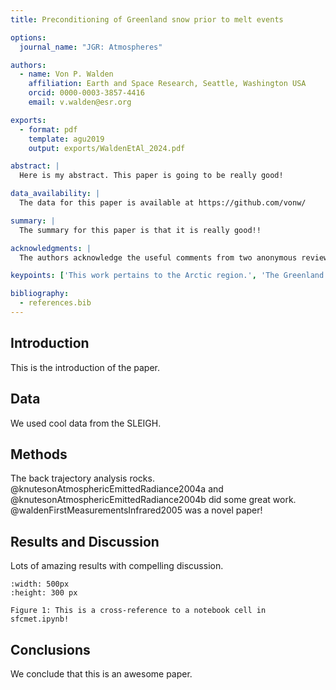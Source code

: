 ```yaml
---
title: Preconditioning of Greenland snow prior to melt events

options:
  journal_name: "JGR: Atmospheres"

authors:
  - name: Von P. Walden
    affiliation: Earth and Space Research, Seattle, Washington USA
    orcid: 0000-0003-3857-4416
    email: v.walden@esr.org

exports:
  - format: pdf
    template: agu2019
    output: exports/WaldenEtAl_2024.pdf

abstract: |
  Here is my abstract. This paper is going to be really good!

data_availability: |
  The data for this paper is available at https://github.com/vonw/

summary: |
  The summary for this paper is that it is really good!!

acknowledgments: | 
  The authors acknowledge the useful comments from two anonymous reviewers.

keypoints: ['This work pertains to the Arctic region.', 'The Greenland Ice Sheet (GrIS) is undergoing a complete transformation due to global warming.', "We SLEIGH'd it!!"]

bibliography:
  - references.bib
---
```


## Introduction

This is the introduction of the paper.

## Data

We used cool data from the SLEIGH.

## Methods

The back trajectory analysis rocks. @knutesonAtmosphericEmittedRadiance2004a and @knutesonAtmosphericEmittedRadiance2004b did some great work. @waldenFirstMeasurementsInfrared2005 was a novel paper!

## Results and Discussion

Lots of amazing results with compelling discussion. 

```{figure} #sfcmet
:width: 500px
:height: 300 px

Figure 1: This is a cross-reference to a notebook cell in sfcmet.ipynb!
```

## Conclusions

We conclude that this is an awesome paper.
